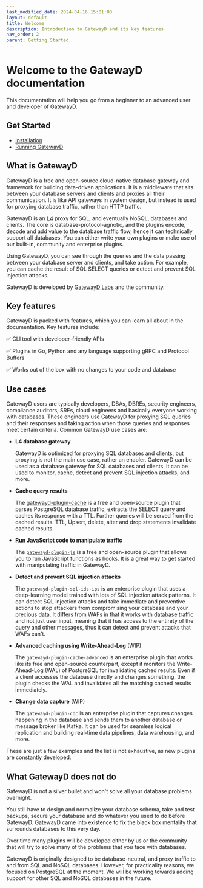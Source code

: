 ```yaml
---
last_modified_date: 2024-04-16 15:01:00
layout: default
title: Welcome
description: Introduction to GatewayD and its key features
nav_order: 2
parent: Getting Started
---
```


# Welcome to the GatewayD documentation

This documentation will help you go from a beginner to an advanced user and developer of GatewayD.

## Get Started

- [Installation](/getting-started/installation)
- [Running GatewayD](/getting-started/running-gatewayd)

## What is GatewayD

GatewayD is a free and open-source cloud-native database gateway and framework for building data-driven applications. It is a middleware that sits between your database servers and clients and proxies all their communication. It is like API gateways in system design, but instead is used for proxying database traffic, rather than HTTP traffic.

GatewayD is an [L4](https://en.wikipedia.org/wiki/Transport_layer) proxy for SQL, and eventually NoSQL, databases and clients. The core is database-protocol-agnotic, and the plugins encode, decode and add value to the database traffic flow, hence it can technically support all databases. You can either write your own plugins or make use of our built-in, community and enterprise plugins.

Using GatewayD, you can see through the queries and the data passing between your database server and clients, and take action. For example, you can cache the result of SQL SELECT queries or detect and prevent SQL injection attacks.

GatewayD is developed by [GatewayD Labs](https://gatewayd.io) and the community.

## Key features

GatewayD is packed with features, which you can learn all about in the documentation. Key features include:

✅ CLI tool with developer-friendly APIs

✅ Plugins in Go, Python and any language supporting gRPC and Protocol Buffers

✅ Works out of the box with no changes to your code and database

## Use cases

GatewayD users are typically developers, DBAs, DBREs, security engineers, compliance auditors, SREs, cloud engineers and basically everyone working with databases. These engineers use GatewayD for proxying SQL queries and their responses and taking action when those queries and responses meet certain criteria. Common GatewayD use cases are:

- **L4 database gateway**

    GatewayD is optimized for proxying SQL databases and clients, but proxying is not the main use case, rather an enabler. GatewayD can be used as a database gateway for SQL databases and clients. It can be used to monitor, cache, detect and prevent SQL injection attacks, and more.

- **Cache query results**

    The [gatewayd-plugin-cache](/plugins/gatewayd-plugin-cache) is a free and open-source plugin that parses PostgreSQL database traffic, extracts the SELECT query and caches its response with a TTL. Further queries will be served from the cached results. TTL, Upsert, delete, alter and drop statements invalidate cached results.

- **Run JavaScript code to manipulate traffic**

    The [`gatewayd-plugin-js`](/plugins/gatewayd-plugin-js) is a free and open-source plugin that allows you to run JavaScript functions as hooks. It is a great way to get started with manipulating traffic in GatewayD.

- **Detect and prevent SQL injection attacks**

    The `gatewayd-plugin-sql-ids-ips` is an enterprise plugin that uses a deep-learning model trained with lots of SQL injection attack patterns. It can detect SQL injection attacks and take immediate and preventive actions to stop attackers from compromising your database and your precious data. It differs from WAFs in that it works with database traffic and not just user input, meaning that it has access to the entirety of the query and other messages, thus it can detect and prevent attacks that WAFs can't.

- **Advanced caching using Write-Ahead-Log** (WIP)

    The `gatewayd-plugin-cache-advanced` is an enterprise plugin that works like its free and open-source counterpart, except it monitors the Write-Ahead-Log (WAL) of PostgreSQL for invalidating cached results. Even if a client accesses the database directly and changes something, the plugin checks the WAL and invalidates all the matching cached results immediately.

- **Change data capture** (WIP)

    The `gatewayd-plugin-cdc` is an enterprise plugin that captures changes happening in the database and sends them to another database or message broker like Kafka. It can be used for seamless logical replication and building real-time data pipelines, data warehousing, and more.

These are just a few examples and the list is not exhaustive, as new plugins are constantly developed.

## What GatewayD does not do

GatewayD is not a silver bullet and won't solve all your database problems overnight.

You still have to design and normalize your database schema, take and test backups, secure your database and do whatever you used to do before GatewayD. GatewayD came into existence to fix the black box mentality that surrounds databases to this very day.

Over time many plugins will be developed either by us or the community that will try to solve many of the problems that you face with databases.

GatewayD is originally designed to be database-neutral, and proxy traffic to and from SQL and NoSQL databases. However, for practicality reasons, we focused on PostgreSQL at the moment. We will be working towards adding support for other SQL and NoSQL databases in the future.
